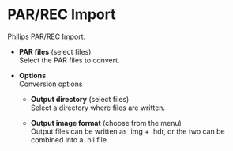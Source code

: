 # PAR/REC Import  
Philips PAR/REC Import.  

* **PAR files** (select files)  
Select the PAR files to convert.  

* **Options**   
Conversion options  

    * **Output directory** (select files)  
    Select a directory where files are written.  

    * **Output image format** (choose from the menu)  
    Output files can be written as .img + .hdr, or the two can be combined into a .nii file.  

